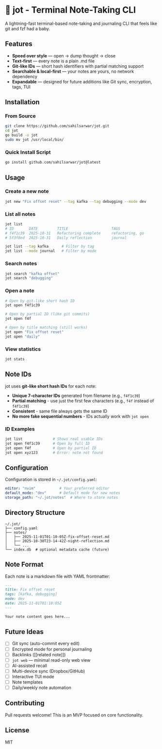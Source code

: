 # 🧱 jot - Terminal Note-Taking CLI

A lightning-fast terminal-based note-taking and journaling CLI that feels like git and fzf had a baby.

## Features

- **Speed over style** — open → dump thought → close
- **Text-first** — every note is a plain .md file
- **Git-like IDs** — short hash identifiers with partial matching support
- **Searchable & local-first** — your notes are yours, no network dependency
- **Expandable** — designed for future additions like Git sync, encryption, tags, TUI

## Installation

### From Source

```bash
git clone https://github.com/sahilsarwar/jot.git
cd jot
go build -o jot
sudo mv jot /usr/local/bin/
```

### Quick Install Script

```bash
go install github.com/sahilsarwar/jot@latest
```

## Usage

### Create a new note
```bash
jot new "Fix offset reset" --tag kafka --tag debugging --mode dev
```

### List all notes
```bash
jot list
# ID       DATE         TITLE                    TAGS
# f4f1c39  2025-10-31   Refactoring complete     refactoring, go
# 5f3f8ed  2025-10-31   Daily reflection         journal

jot list --tag kafka      # Filter by tag
jot list --mode journal   # Filter by mode
```

### Search notes
```bash
jot search "kafka offset"
jot search "debugging"
```

### Open a note
```bash
# Open by git-like short hash ID
jot open f4f1c39

# Open by partial ID (like git commits)
jot open f4f

# Open by title matching (still works)
jot open "Fix offset reset"
jot open "daily"
```

### View statistics
```bash
jot stats
```

## Note IDs

jot uses **git-like short hash IDs** for each note:

- **Unique 7-character IDs** generated from filename (e.g., `f4f1c39`)
- **Partial matching** - use just the first few characters (e.g., `f4f` instead of `f4f1c39`)
- **Consistent** - same file always gets the same ID
- **No more fake sequential numbers** - IDs actually work with `jot open`

### ID Examples
```bash
jot list              # Shows real usable IDs
jot open f4f1c39      # Open by full ID
jot open f4f          # Open by partial ID
jot open xyz123       # Error: note not found
```

## Configuration

Configuration is stored in `~/.jot/config.yaml`:

```yaml
editor: "nvim"           # Your preferred editor
default_mode: "dev"      # Default mode for new notes
storage_path: "~/.jot/notes"  # Where to store notes
```

## Directory Structure

```
~/.jot/
├── config.yaml
├── notes/
│   ├── 2025-11-01T01-10-05Z-fix-offset-reset.md
│   ├── 2025-10-30T23-14-42Z-night-reflection.md
│   └── ...
└── index.db  # optional metadata cache (future)
```

## Note Format

Each note is a markdown file with YAML frontmatter:

```markdown
---
title: Fix offset reset
tags: [kafka, debugging]
mode: dev
date: 2025-11-01T01:10:05Z
---

Your note content goes here...
```

## Future Ideas

- [ ] Git sync (auto-commit every edit)
- [ ] Encrypted mode for personal journaling  
- [ ] Backlinks ([[related note]])
- [ ] `jot web` — minimal read-only web view
- [ ] AI-assisted recall
- [ ] Multi-device sync (Dropbox/GitHub)
- [ ] Interactive TUI mode
- [ ] Note templates
- [ ] Daily/weekly note automation

## Contributing

Pull requests welcome! This is an MVP focused on core functionality.

## License

MIT